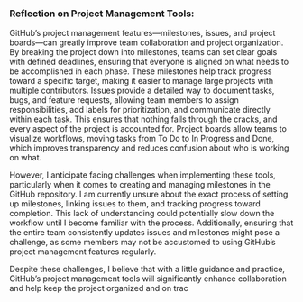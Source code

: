 
### Reflection on Project Management Tools:
GitHub’s project management features—milestones, issues, and project boards—can greatly improve team collaboration and project organization. By breaking the project down into milestones, teams can set clear goals with defined deadlines, ensuring that everyone is aligned on what needs to be accomplished in each phase. These milestones help track progress toward a specific target, making it easier to manage large projects with multiple contributors. Issues provide a detailed way to document tasks, bugs, and feature requests, allowing team members to assign responsibilities, add labels for prioritization, and communicate directly within each task. This ensures that nothing falls through the cracks, and every aspect of the project is accounted for. Project boards allow teams to visualize workflows, moving tasks from To Do to In Progress and Done, which improves transparency and reduces confusion about who is working on what.

However, I anticipate facing challenges when implementing these tools, particularly when it comes to creating and managing milestones in the GitHub repository. I am currently unsure about the exact process of setting up milestones, linking issues to them, and tracking progress toward completion. This lack of understanding could potentially slow down the workflow until I become familiar with the process. Additionally, ensuring that the entire team consistently updates issues and milestones might pose a challenge, as some members may not be accustomed to using GitHub’s project management features regularly.

Despite these challenges, I believe that with a little guidance and practice, GitHub’s project management tools will significantly enhance collaboration and help keep the project organized and on trac

